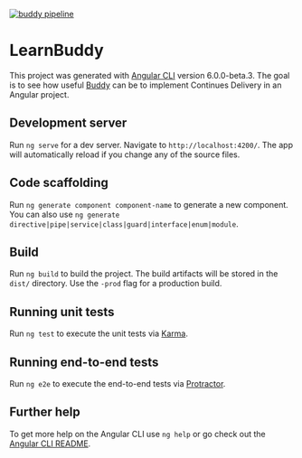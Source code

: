 [![buddy pipeline](https://app.buddy.works/ryzycki/learn-buddy-ci/pipelines/pipeline/127216/badge.svg?token=81f18e8e61a116295a76644403a8a2f75f248e54e8c31f99551ff42515ce5752 "buddy pipeline")](https://app.buddy.works/ryzycki/learn-buddy-ci/pipelines/pipeline/127216)

# LearnBuddy

This project was generated with [Angular CLI](https://github.com/angular/angular-cli) version 6.0.0-beta.3. The goal is to see how useful [Buddy](https://buddy.works/) can be to implement Continues Delivery in an Angular project.

## Development server

Run `ng serve` for a dev server. Navigate to `http://localhost:4200/`. The app will automatically reload if you change any of the source files.

## Code scaffolding

Run `ng generate component component-name` to generate a new component. You can also use `ng generate directive|pipe|service|class|guard|interface|enum|module`.

## Build

Run `ng build` to build the project. The build artifacts will be stored in the `dist/` directory. Use the `-prod` flag for a production build.

## Running unit tests

Run `ng test` to execute the unit tests via [Karma](https://karma-runner.github.io).

## Running end-to-end tests

Run `ng e2e` to execute the end-to-end tests via [Protractor](http://www.protractortest.org/).

## Further help

To get more help on the Angular CLI use `ng help` or go check out the [Angular CLI README](https://github.com/angular/angular-cli/blob/master/README.md).

